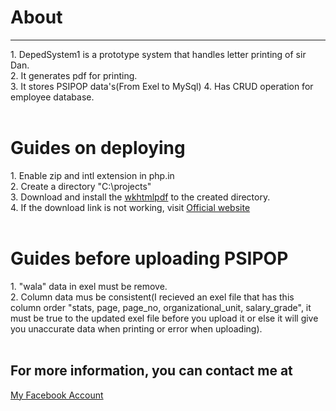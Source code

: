 <h1>About</h1>
<hr>
1. DepedSystem1 is a prototype system that handles letter printing of sir Dan.<br>
2. It generates pdf for printing.<br>
3. It stores PSIPOP data's(From Exel to MySql)
4. Has CRUD operation for employee database.<br><br>
<h1>Guides on deploying</h1>
1. Enable zip and intl extension in php.in<br>
2. Create a directory "C:\projects"<br>
3. Download and install the <a href="https://github.com/wkhtmltopdf/packaging/releases/download/0.12.6-1/wkhtmltox-0.12.6-1.msvc2015-win64.exe">wkhtmlpdf</a> 
to the created directory.<br>
4. If the download link is not working, visit <a href="https://wkhtmltopdf.org/downloads.html">Official website</a><br><br>
<h1>Guides before uploading PSIPOP</h1>
1. "wala" data in exel must be remove.<br>
2. Column data mus be consistent(I recieved an exel file that has this column order "stats, page, page_no, organizational_unit, salary_grade", it must be true to the updated exel file before you upload it or else it will give you unaccurate data when printing or error when uploading).
<br><br>
<h2>For more information, you can contact me at</h2>
<a href="https://www.facebook.com/roberto.tupaz.2024/">My Facebook Account</a>
